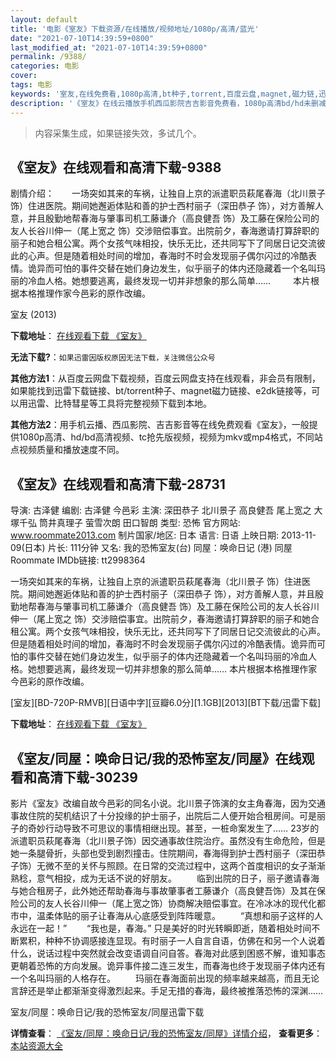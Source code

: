 ```yaml
---
layout: default
title: '电影《室友》下载资源/在线播放/视频地址/1080p/高清/蓝光'
date: "2021-07-10T14:39:59+0800"
last_modified_at: "2021-07-10T14:39:59+0800"
permalink: /9388/
categories: 电影
cover:
tags: 电影
keywords: '室友,在线免费看,1080p高清,bt种子,torrent,百度云盘,magnet,磁力链,迅雷下载资源'
description: '《室友》在线云播放手机西瓜影院吉吉影音免费看，1080p高清bd/hd未删减完整版和tc抢先枪版，mkv/mp4格式，附带bt/torrent种子、magnet/磁力链、百度云盘、网盘资源迅雷下载链接'
---
```


>内容采集生成，如果链接失效，多试几个。


## 《室友》在线观看和高清下载-9388

剧情介绍：　　一场突如其来的车祸，让独自上京的派遣职员萩尾春海（北川景子 饰）住进医院。期间她邂逅体贴和善的护士西村丽子（深田恭子 饰），对方善解人意，并且殷勤地帮春海与肇事司机工藤谦介（高良健吾 饰）及工藤在保险公司的友人长谷川伸一（尾上宽之 饰）交涉赔偿事宜。出院前夕，春海邀请打算辞职的丽子和她合租公寓。两个女孩气味相投，快乐无比，还共同写下了同居日记交流彼此的心声。但是随着相处时间的增加，春海时不时会发现丽子偶尔闪过的冷酷表情。诡异而可怕的事件交替在她们身边发生，似乎丽子的体内还隐藏着一个名叫玛丽的冷血人格。她想要逃离，最终发现一切并非想象的那么简单……  　　本片根据本格推理作家今邑彩的原作改编。


室友 (2013)

**下载地址**： [在线观看下载 《室友》](https://www.btbtdy.me/btdy/dy2621.html) 


**无法下载?**：`如果迅雷因版权原因无法下载，关注微信公众号 `

**其他方法1**：从百度云网盘下载视频，百度云网盘支持在线观看，非会员有限制，如果能找到迅雷下载链接、bt/torrent种子、magnet磁力链接、e2dk链接等，可以用迅雷、比特彗星等工具将完整视频下载到本地。

**其他方法2**：用手机云播、西瓜影院、吉吉影音等在线免费观看《室友》，一般提供1080p高清、hd/bd高清视频、tc抢先版视频，视频为mkv或mp4格式，不同站点视频质量和播放速度不同。


## 《室友》在线观看和高清下载-28731

导演: 古泽健 编剧: 古泽健 今邑彩 主演: 深田恭子 北川景子 高良健吾 尾上宽之 大塚千弘 筒井真理子 萤雪次朗 田口智朗 类型: 恐怖 官方网站: www.roommate2013.com 制片国家/地区: 日本 语言: 日语 上映日期: 2013-11-09(日本) 片长: 111分钟 又名: 我的恐怖室友(台) 同屋：唤命日记 (港) 同屋 Roommate IMDb链接: tt2998364

一场突如其来的车祸，让独自上京的派遣职员萩尾春海（北川景子 饰）住进医院。期间她邂逅体贴和善的护士西村丽子（深田恭子 饰），对方善解人意，并且殷勤地帮春海与肇事司机工藤谦介（高良健吾 饰）及工藤在保险公司的友人长谷川伸一（尾上宽之 饰）交涉赔偿事宜。出院前夕，春海邀请打算辞职的丽子和她合租公寓。两个女孩气味相投，快乐无比，还共同写下了同居日记交流彼此的心声。但是随着相处时间的增加，春海时不时会发现丽子偶尔闪过的冷酷表情。诡异而可怕的事件交替在她们身边发生，似乎丽子的体内还隐藏着一个名叫玛丽的冷血人格。她想要逃离，最终发现一切并非想象的那么简单…… 本片根据本格推理作家今邑彩的原作改编。


[室友][BD-720P-RMVB][日语中字][豆瓣6.0分][1.1GB][2013][BT下载/迅雷下载]

**下载地址**： [在线观看下载 《室友》](https://www.btdx8.com/torrent/roommate_2013.html) 


## 《室友/同屋：唤命日记/我的恐怖室友/同屋》在线观看和高清下载-30239

影片《室友》改编自故今邑彩的同名小说。北川景子饰演的女主角春海，因为交通事故住院的契机结识了十分投缘的护士丽子，出院后二人便开始合租房间。可是丽子的奇妙行动导致不可思议的事情相继出现。甚至，一桩命案发生了…… 23岁的派遣职员萩尾春海（北川景子饰）因交通事故住院治疗。虽然没有生命危险，但是她一条腿骨折，头部也受到剧烈撞击。住院期间，春海得到护士西村丽子（深田恭子饰）无微不至的关怀与照顾。在日常的交流过程中，这两个首度相识的女子渐渐熟稔，意气相投，成为无话不说的好朋友。 　　临到出院的日子，丽子邀请春海与她合租房子，此外她还帮助春海与事故肇事者工藤谦介（高良健吾饰）及其在保险公司的友人长谷川伸一（尾上宽之饰）协商解决赔偿事宜。在冷冰冰的现代化都市中，温柔体贴的丽子让春海从心底感受到阵阵暖意。 　　“真想和丽子这样的人永远在一起！” 　　“我也是，春海。&rdquo; 只是美好的时光转瞬即逝，随着相处时间不断累积，种种不协调感接连显现。有时丽子一人自言自语，仿佛在和另一个人说着什么，说话过程中突然就会改变语调自问自答。春海对此感到困惑不解，谁知事态更朝着恐怖的方向发展。诡异事件接二连三发生，而春海也终于发现丽子体内还有一个名叫玛丽的人格存在。 　　玛丽在春海面前出现的频率越来越高，而且无论言辞还是举止都渐渐变得激烈起来。手足无措的春海，最终被推落恐怖的深渊……


室友/同屋：唤命日记/我的恐怖室友/同屋迅雷下载

**详情查看**： [《室友/同屋：唤命日记/我的恐怖室友/同屋》详情介绍](/movie/30239/)， **查看更多**：[本站资源大全](/movie/t/all/)

